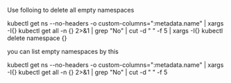 Use folloing to delete all empty namespaces

kubectl get ns --no-headers -o custom-columns=":metadata.name"  | xargs -I{} kubectl  get all -n {} 2>&1 | grep "No" | cut -d " " -f 5 |  xargs -I{} kubectl delete namespace {}

you can list empty namespaces by this

kubectl get ns --no-headers -o custom-columns=":metadata.name"  | xargs -I{} kubectl  get all -n {} 2>&1 | grep "No" | cut -d " " -f 5
